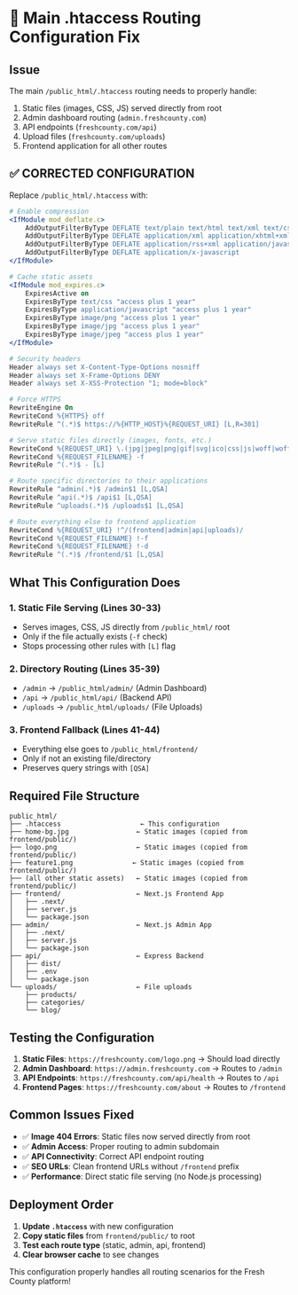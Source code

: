 # 🔧 Main .htaccess Routing Configuration Fix

## Issue
The main `/public_html/.htaccess` routing needs to properly handle:
1. Static files (images, CSS, JS) served directly from root
2. Admin dashboard routing (`admin.freshcounty.com`)
3. API endpoints (`freshcounty.com/api`)
4. Upload files (`freshcounty.com/uploads`)
5. Frontend application for all other routes

## ✅ CORRECTED CONFIGURATION

Replace `/public_html/.htaccess` with:

```apache
# Enable compression
<IfModule mod_deflate.c>
    AddOutputFilterByType DEFLATE text/plain text/html text/xml text/css
    AddOutputFilterByType DEFLATE application/xml application/xhtml+xml
    AddOutputFilterByType DEFLATE application/rss+xml application/javascript
    AddOutputFilterByType DEFLATE application/x-javascript
</IfModule>

# Cache static assets
<IfModule mod_expires.c>
    ExpiresActive on
    ExpiresByType text/css "access plus 1 year"
    ExpiresByType application/javascript "access plus 1 year"
    ExpiresByType image/png "access plus 1 year"
    ExpiresByType image/jpg "access plus 1 year"
    ExpiresByType image/jpeg "access plus 1 year"
</IfModule>

# Security headers
Header always set X-Content-Type-Options nosniff
Header always set X-Frame-Options DENY
Header always set X-XSS-Protection "1; mode=block"

# Force HTTPS
RewriteEngine On
RewriteCond %{HTTPS} off
RewriteRule ^(.*)$ https://%{HTTP_HOST}%{REQUEST_URI} [L,R=301]

# Serve static files directly (images, fonts, etc.)
RewriteCond %{REQUEST_URI} \.(jpg|jpeg|png|gif|svg|ico|css|js|woff|woff2|ttf|eot|pdf|txt|xml)$ [NC]
RewriteCond %{REQUEST_FILENAME} -f
RewriteRule ^(.*)$ - [L]

# Route specific directories to their applications
RewriteRule ^admin(.*)$ /admin$1 [L,QSA]
RewriteRule ^api(.*)$ /api$1 [L,QSA]
RewriteRule ^uploads(.*)$ /uploads$1 [L,QSA]

# Route everything else to frontend application
RewriteCond %{REQUEST_URI} !^/(frontend|admin|api|uploads)/
RewriteCond %{REQUEST_FILENAME} !-f
RewriteCond %{REQUEST_FILENAME} !-d
RewriteRule ^(.*)$ /frontend/$1 [L,QSA]
```

## What This Configuration Does

### 1. **Static File Serving** (Lines 30-33)
- Serves images, CSS, JS directly from `/public_html/` root
- Only if the file actually exists (`-f` check)
- Stops processing other rules with `[L]` flag

### 2. **Directory Routing** (Lines 35-39)
- `/admin` → `/public_html/admin/` (Admin Dashboard)
- `/api` → `/public_html/api/` (Backend API)
- `/uploads` → `/public_html/uploads/` (File Uploads)

### 3. **Frontend Fallback** (Lines 41-44)
- Everything else goes to `/public_html/frontend/`
- Only if not an existing file/directory
- Preserves query strings with `[QSA]`

## Required File Structure

```
public_html/
├── .htaccess                    ← This configuration
├── home-bg.jpg                 ← Static images (copied from frontend/public/)
├── logo.png                    ← Static images (copied from frontend/public/)
├── feature1.png               ← Static images (copied from frontend/public/)
├── (all other static assets)   ← Static images (copied from frontend/public/)
├── frontend/                   ← Next.js Frontend App
│   ├── .next/
│   ├── server.js
│   └── package.json
├── admin/                      ← Next.js Admin App  
│   ├── .next/
│   ├── server.js
│   └── package.json
├── api/                        ← Express Backend
│   ├── dist/
│   ├── .env
│   └── package.json
└── uploads/                    ← File uploads
    ├── products/
    ├── categories/
    └── blog/
```

## Testing the Configuration

1. **Static Files**: `https://freshcounty.com/logo.png` → Should load directly
2. **Admin Dashboard**: `https://admin.freshcounty.com` → Routes to `/admin`
3. **API Endpoints**: `https://freshcounty.com/api/health` → Routes to `/api`
4. **Frontend Pages**: `https://freshcounty.com/about` → Routes to `/frontend`

## Common Issues Fixed

- ✅ **Image 404 Errors**: Static files now served directly from root
- ✅ **Admin Access**: Proper routing to admin subdomain
- ✅ **API Connectivity**: Correct API endpoint routing
- ✅ **SEO URLs**: Clean frontend URLs without `/frontend` prefix
- ✅ **Performance**: Direct static file serving (no Node.js processing)

## Deployment Order

1. **Update `.htaccess`** with new configuration
2. **Copy static files** from `frontend/public/` to root
3. **Test each route type** (static, admin, api, frontend)
4. **Clear browser cache** to see changes

This configuration properly handles all routing scenarios for the Fresh County platform!
